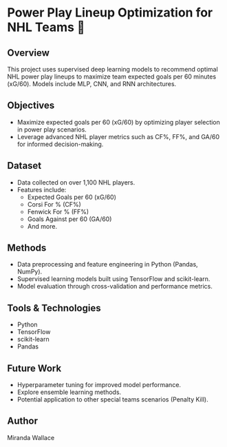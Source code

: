 # Power Play Lineup Optimization for NHL Teams 🏒

## Overview
This project uses supervised deep learning models to recommend optimal NHL power play lineups to maximize team expected goals per 60 minutes (xG/60). Models include MLP, CNN, and RNN architectures.

## Objectives
- Maximize expected goals per 60 (xG/60) by optimizing player selection in power play scenarios.
- Leverage advanced NHL player metrics such as CF%, FF%, and GA/60 for informed decision-making.

## Dataset
- Data collected on over 1,100 NHL players.
- Features include:  
  - Expected Goals per 60 (xG/60)  
  - Corsi For % (CF%)  
  - Fenwick For % (FF%)  
  - Goals Against per 60 (GA/60)  
  - And more.

## Methods
- Data preprocessing and feature engineering in Python (Pandas, NumPy).  
- Supervised learning models built using TensorFlow and scikit-learn.  
- Model evaluation through cross-validation and performance metrics.

## Tools & Technologies
- Python  
- TensorFlow  
- scikit-learn  
- Pandas  

## Future Work
- Hyperparameter tuning for improved model performance.  
- Explore ensemble learning methods.  
- Potential application to other special teams scenarios (Penalty Kill).

## Author
Miranda Wallace
